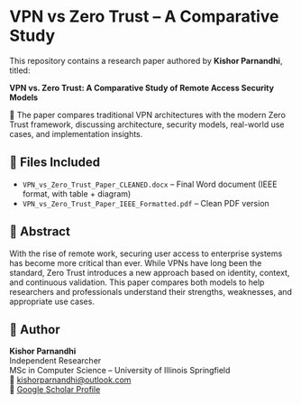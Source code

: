 # VPN vs Zero Trust – A Comparative Study

This repository contains a research paper authored by **Kishor Parnandhi**, titled:

**VPN vs. Zero Trust: A Comparative Study of Remote Access Security Models**

📄 The paper compares traditional VPN architectures with the modern Zero Trust framework, discussing architecture, security models, real-world use cases, and implementation insights.

## 📁 Files Included

- `VPN_vs_Zero_Trust_Paper_CLEANED.docx` – Final Word document (IEEE format, with table + diagram)
- `VPN_vs_Zero_Trust_Paper_IEEE_Formatted.pdf` – Clean PDF version

## 🧾 Abstract

With the rise of remote work, securing user access to enterprise systems has become more critical than ever. While VPNs have long been the standard, Zero Trust introduces a new approach based on identity, context, and continuous validation. This paper compares both models to help researchers and professionals understand their strengths, weaknesses, and appropriate use cases.

## 👤 Author

**Kishor Parnandhi**  
Independent Researcher  
MSc in Computer Science – University of Illinois Springfield  
📧 kishorparnandhi@outlook.com  
🔗 [Google Scholar Profile](https://scholar.google.com/citations?user=R-aXFgQAAAAJ)
